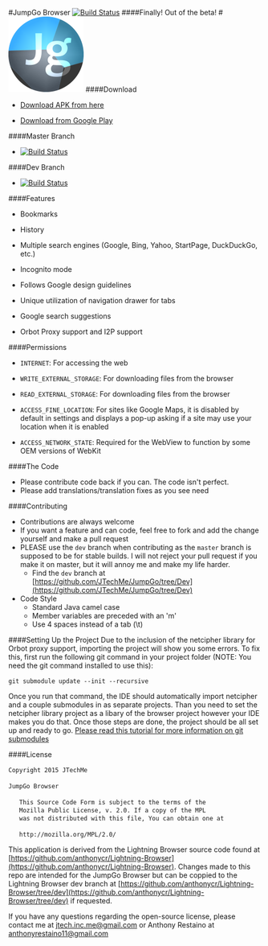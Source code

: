 #JumpGo Browser [![Build Status](https://travis-ci.org/JTechMe/JumpGo.svg)](https://travis-ci.org/JTechMe/JumpGo)
####Finally! Out of the beta!
#![](ic_launcher_small.png)
####Download
* [Download APK from here](https://github.com/JTechMe/JumpGo/releases)

* [Download from Google Play](https://play.google.com/store/apps/details?id=com.jtechme.jumpgo)

####Master Branch
* [![Build Status](https://travis-ci.org/JTechMe/JumpGo.svg)](https://travis-ci.org/JTechMe/JumpGo)

####Dev Branch
* [![Build Status](https://travis-ci.org/JTechMe/JumpGo.svg)](https://travis-ci.org/JTechMe/JumpGo)

####Features
* Bookmarks

* History

* Multiple search engines (Google, Bing, Yahoo, StartPage, DuckDuckGo, etc.)

* Incognito mode

* Follows Google design guidelines

* Unique utilization of navigation drawer for tabs

* Google search suggestions

* Orbot Proxy support and I2P support

####Permissions

* ````INTERNET````: For accessing the web

* ````WRITE_EXTERNAL_STORAGE````: For downloading files from the browser

* ````READ_EXTERNAL_STORAGE````: For downloading files from the browser

* ````ACCESS_FINE_LOCATION````: For sites like Google Maps, it is disabled by default in settings and displays a pop-up asking if a site may use your location when it is enabled

* ````ACCESS_NETWORK_STATE````: Required for the WebView to function by some OEM versions of WebKit

####The Code
* Please contribute code back if you can. The code isn't perfect.
* Please add translations/translation fixes as you see need

####Contributing
* Contributions are always welcome
* If you want a feature and can code, feel free to fork and add the change yourself and make a pull request
* PLEASE use the ````dev```` branch when contributing as the ````master```` branch is supposed to be for stable builds. I will not reject your pull request if you make it on master, but it will annoy me and make my life harder.
  * Find the ````dev```` branch at [https://github.com/JTechMe/JumpGo/tree/Dev](https://github.com/JTechMe/JumpGo/tree/Dev)
* Code Style
    * Standard Java camel case
    * Member variables are preceded with an 'm'
    * Use 4 spaces instead of a tab (\t)

####Setting Up the Project
Due to the inclusion of the netcipher library for Orbot proxy support, importing the project will show you some errors. To fix this, first run the following git command in your project folder (NOTE: You need the git command installed to use this):
````
git submodule update --init --recursive
````
Once you run that command, the IDE should automatically import netcipher and a couple submodules in as separate projects. Than you need to set the netcipher library project as a libary of the browser project however your IDE makes you do that. Once those steps are done, the project should be all set up and ready to go. [Please read this tutorial for more information on git submodules](http://www.vogella.com/tutorials/Git/article.html#submodules)

####License
````
Copyright 2015 JTechMe

JumpGo Browser

   This Source Code Form is subject to the terms of the 
   Mozilla Public License, v. 2.0. If a copy of the MPL 
   was not distributed with this file, You can obtain one at 
   
   http://mozilla.org/MPL/2.0/
````
This application is derived from the Lightning Browser source code found at [https://github.com/anthonycr/Lightning-Browser](https://github.com/anthonycr/Lightning-Browser). Changes made to this repo are intended for the JumpGo Browser but can be coppied to the Lightning Browser dev branch at [https://github.com/anthonycr/Lightning-Browser/tree/dev](https://github.com/anthonycr/Lightning-Browser/tree/dev) if requested.

If you have any questions regarding the open-source license, please contact me at [jtech.inc.me@gmail.com](jtech.inc.me@gmail.com) or Anthony Restaino at [anthonyrestaino11@gmail.com](mailto:anthonyrestaino11@gmail.com)

